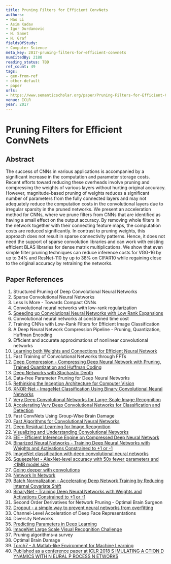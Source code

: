 ```yaml
---
title: Pruning Filters for Efficient ConvNets
authors:
- Hao Li
- Asim Kadav
- Igor Durdanovic
- H. Samet
- H. Graf
fieldsOfStudy:
- Computer Science
meta_key: 2017-pruning-filters-for-efficient-convnets
numCitedBy: 2180
reading_status: TBD
ref_count: 49
tags:
- gen-from-ref
- other-default
- paper
urls:
- https://www.semanticscholar.org/paper/Pruning-Filters-for-Efficient-ConvNets-Li-Kadav/c2a1cb1612ba21e067a5c3ba478a8d73b796b77a?sort=total-citations
venue: ICLR
year: 2017
---
```


# Pruning Filters for Efficient ConvNets

## Abstract

The success of CNNs in various applications is accompanied by a significant increase in the computation and parameter storage costs. Recent efforts toward reducing these overheads involve pruning and compressing the weights of various layers without hurting original accuracy. However, magnitude-based pruning of weights reduces a significant number of parameters from the fully connected layers and may not adequately reduce the computation costs in the convolutional layers due to irregular sparsity in the pruned networks. We present an acceleration method for CNNs, where we prune filters from CNNs that are identified as having a small effect on the output accuracy. By removing whole filters in the network together with their connecting feature maps, the computation costs are reduced significantly. In contrast to pruning weights, this approach does not result in sparse connectivity patterns. Hence, it does not need the support of sparse convolution libraries and can work with existing efficient BLAS libraries for dense matrix multiplications. We show that even simple filter pruning techniques can reduce inference costs for VGG-16 by up to 34% and ResNet-110 by up to 38% on CIFAR10 while regaining close to the original accuracy by retraining the networks.

## Paper References

1. Structured Pruning of Deep Convolutional Neural Networks
2. Sparse Convolutional Neural Networks
3. Less Is More - Towards Compact CNNs
4. Convolutional neural networks with low-rank regularization
5. [Speeding up Convolutional Neural Networks with Low Rank Expansions](2014-speeding-up-convolutional-neural-networks-with-low-rank-expansions.md)
6. Convolutional neural networks at constrained time cost
7. Training CNNs with Low-Rank Filters for Efficient Image Classification
8. A Deep Neural Network Compression Pipeline - Pruning, Quantization, Huffman Encoding
9. Efficient and accurate approximations of nonlinear convolutional networks
10. [Learning both Weights and Connections for Efficient Neural Network](2015-learning-both-weights-and-connections-for-efficient-neural-network.md)
11. Fast Training of Convolutional Networks through FFTs
12. [Deep Compression - Compressing Deep Neural Network with Pruning, Trained Quantization and Huffman Coding](2016-deep-compression-compressing-deep-neural-network-with-pruning-trained-quantization-and-huffman-coding.md)
13. [Deep Networks with Stochastic Depth](2016-deep-networks-with-stochastic-depth.md)
14. Data-free Parameter Pruning for Deep Neural Networks
15. [Rethinking the Inception Architecture for Computer Vision](2016-rethinking-the-inception-architecture-for-computer-vision.md)
16. [XNOR-Net - ImageNet Classification Using Binary Convolutional Neural Networks](2016-xnor-net-imagenet-classification-using-binary-convolutional-neural-networks.md)
17. [Very Deep Convolutional Networks for Large-Scale Image Recognition](2015-very-deep-convolutional-networks-for-large-scale-image-recognition.md)
18. [Accelerating Very Deep Convolutional Networks for Classification and Detection](2016-accelerating-very-deep-convolutional-networks-for-classification-and-detection.md)
19. Fast ConvNets Using Group-Wise Brain Damage
20. [Fast Algorithms for Convolutional Neural Networks](2016-fast-algorithms-for-convolutional-neural-networks.md)
21. [Deep Residual Learning for Image Recognition](2016-deep-residual-learning-for-image-recognition.md)
22. [Visualizing and Understanding Convolutional Networks](2014-visualizing-and-understanding-convolutional-networks.md)
23. [EIE - Efficient Inference Engine on Compressed Deep Neural Network](2016-eie-efficient-inference-engine-on-compressed-deep-neural-network.md)
24. [Binarized Neural Networks - Training Deep Neural Networks with Weights and Activations Constrained to +1 or -1](2016-binarized-neural-networks-training-deep-neural-networks-with-weights-and-activations-constrained-to-1-or-1.md)
25. [ImageNet classification with deep convolutional neural networks](2012-imagenet-classification-with-deep-convolutional-neural-networks.md)
26. [SqueezeNet - AlexNet-level accuracy with 50x fewer parameters and <1MB model size](2016-squeezenet-alexnet-level-accuracy-with-50x-fewer-parameters-and-1mb-model-size.md)
27. [Going deeper with convolutions](2015-going-deeper-with-convolutions.md)
28. [Network In Network](2014-network-in-network.md)
29. [Batch Normalization - Accelerating Deep Network Training by Reducing Internal Covariate Shift](2015-batch-normalization-accelerating-deep-network-training-by-reducing-internal-covariate-shift.md)
30. [BinaryNet - Training Deep Neural Networks with Weights and Activations Constrained to +1 or -1](2016-binarynet-training-deep-neural-networks-with-weights-and-activations-constrained-to-1-or-1.md)
31. Second Order Derivatives for Network Pruning - Optimal Brain Surgeon
32. [Dropout - a simple way to prevent neural networks from overfitting](2014-dropout-a-simple-way-to-prevent-neural-networks-from-overfitting.md)
33. Channel-Level Acceleration of Deep Face Representations
34. Diversity Networks
35. [Predicting Parameters in Deep Learning](2013-predicting-parameters-in-deep-learning.md)
36. [ImageNet Large Scale Visual Recognition Challenge](2015-imagenet-large-scale-visual-recognition-challenge.md)
37. Pruning algorithms-a survey
38. Optimal Brain Damage
39. [Torch7 - A Matlab-like Environment for Machine Learning](2011-torch7-a-matlab-like-environment-for-machine-learning.md)
40. [Published as a conference paper at ICLR 2018 S IMULATING A CTION D YNAMICS WITH N EURAL P ROCESS N ETWORKS](2018-published-as-a-conference-paper-at-iclr-2018-s-imulating-a-ction-d-ynamics-with-n-eural-p-rocess-n-etworks.md)
